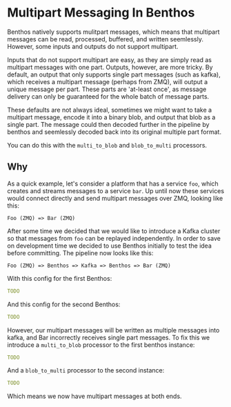 Multipart Messaging In Benthos
==============================

Benthos natively supports mulitpart messages, which means that multipart
messages can be read, processed, buffered, and written seemlessly. However, some
inputs and outputs do not support multipart.

Inputs that do not support multipart are easy, as they are simply read as
multipart messages with one part. Outputs, however, are more tricky. By default,
an output that only supports single part messages (such as kafka), which
receives a multipart message (perhaps from ZMQ), will output a unique message
per part. These parts are 'at-least once', as message delivery can only be
guaranteed for the whole batch of message parts.

These defaults are not always ideal, sometimes we might want to take a multipart
message, encode it into a binary blob, and output that blob as a single part.
The message could then decoded further in the pipeline by benthos and seemlessly
decoded back into its original multiple part format.

You can do this with the `multi_to_blob` and `blob_to_multi` processors.

## Why

As a quick example, let's consider a platform that has a service `foo`, which
creates and streams messages to a service `bar`. Up until now these services
would connect directly and send multipart messages over ZMQ, looking like this:

```
Foo (ZMQ) => Bar (ZMQ)
```

After some time we decided that we would like to introduce a Kafka cluster so
that messages from `foo` can be replayed independently. In order to save on
development time we decided to use Benthos initially to test the idea before
committing. The pipeline now looks like this:

```
Foo (ZMQ) => Benthos => Kafka => Benthos => Bar (ZMQ)
```

With this config for the first Benthos:

```yaml
TODO
```

And this config for the second Benthos:

```yaml
TODO
```

However, our multipart messages will be written as multiple messages into kafka,
and Bar incorrectly receives single part messages. To fix this we introduce
a `multi_to_blob` processor to the first benthos instance:

```yaml
TODO
```

And a `blob_to_multi` processor to the second instance:

```yaml
TODO
```

Which means we now have multipart messages at both ends.
